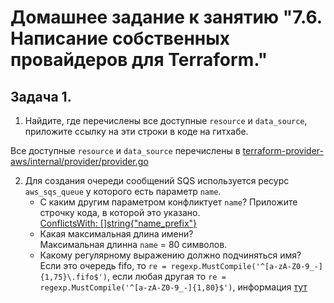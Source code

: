 # Домашнее задание к занятию "7.6. Написание собственных провайдеров для Terraform." 

## Задача 1. 

1. Найдите, где перечислены все доступные `resource` и `data_source`, приложите ссылку на эти строки в коде на 
гитхабе.   
  
Все доступные `resource` и `data_source` перечислены в [terraform-provider-aws/internal/provider/provider.go](https://github.com/hashicorp/terraform-provider-aws/blob/main/internal/provider/provider.go#L420-L2047)

2. Для создания очереди сообщений SQS используется ресурс `aws_sqs_queue` у которого есть параметр `name`.  
    * С каким другим параметром конфликтует `name`? Приложите строчку кода, в которой это указано.  
[ConflictsWith: []string{"name_prefix"}](https://github.com/hashicorp/terraform-provider-aws/blob/b4b8683111c3fbb82eaa88893e0a25e8aa675430/internal/service/sqs/queue.go#L87)
    * Какая максимальная длина имени?   
Максимальная длинна `name` = 80 символов.
    * Какому регулярному выражению должно подчиняться имя?   
Если это очередь fifo, то `re = regexp.MustCompile('^[a-zA-Z0-9_-]{1,75}\.fifo$')`, если любая другая то `re = regexp.MustCompile('^[a-zA-Z0-9_-]{1,80}$')`, информация [тут](https://github.com/hashicorp/terraform-provider-aws/blob/b4b8683111c3fbb82eaa88893e0a25e8aa675430/internal/service/sqs/queue.go#L424-L428)
    
